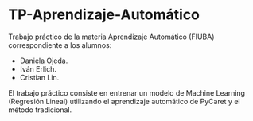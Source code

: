 # TP-Aprendizaje-Automático
Trabajo práctico de la materia Aprendizaje Automático (FIUBA) correspondiente a los alumnos: 
- Daniela Ojeda.
- Iván Erlich.
- Cristian Lin.

El trabajo práctico consiste en entrenar un modelo de Machine Learning (Regresión Lineal) utilizando el aprendizaje automático de PyCaret y el método tradicional.
